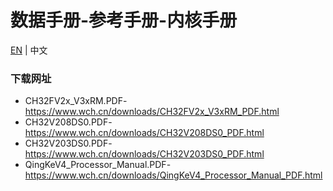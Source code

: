 # 数据手册-参考手册-内核手册

[EN](README.md) | 中文

### 下载网址

- CH32FV2x_V3xRM.PDF-https://www.wch.cn/downloads/CH32FV2x_V3xRM_PDF.html
- CH32V208DS0.PDF-https://www.wch.cn/downloads/CH32V208DS0_PDF.html
- CH32V203DS0.PDF-https://www.wch.cn/downloads/CH32V203DS0_PDF.html
- QingKeV4_Processor_Manual.PDF-https://www.wch.cn/downloads/QingKeV4_Processor_Manual_PDF.html
